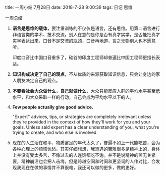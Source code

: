 title: 一周小结 7月28日
date: 2018-7-28 9:00:39
tags: 日记 思维

一周总结

1. **语言是思维的载体**，要注重训练的不仅仅是语言，还有思维。用第二语言进行非语言类的学术、技术交流，别人在意的是你是否有真才实学，是否能把真才实学表达出来，口音不是交流的瓶颈，口音再地道，言之无物别人也不愿意听。

   印度口音比中国口音重多了，硅谷的印度工程师却普遍比中国工程师更擅长表达。





2. **知识构成决定了自己的观点**，不从优质的来源获取知识信息，只会让身边的家人朋友决定自己的观点。

3. **不要看社会大众做什么，自己就做什么**，大众只能反应人群的平均水平甚至低水平，和大众采取一样的行动，自己会成为平均水平以下的人。

4. **Few people actually give good advice.**

   "Expert" advices, tips, or strategies are completely irrelevant unless they're provided in the context of how they'll work for you and your goals. Unless said expert has a clear understanding of you, what you're trying to create, and who else is involved.

5. 现在的人生活在和平、物质富足的年代太久了，普遍不如上一代能吃苦，会为各种心理上的烦恼忧愁。其实仔细想想，我遭遇的苦难很多是精神上的，身体上并没有受太多苦，不像过去的人连饭都吃不饱。并不是说精神的苦无关紧要，精神崩溃也会把人击垮。但是跨越空间和时间和更坚韧的人作对比，会发现我现在在做的事情并不算很难，我还可以做的更多，做的更好。

